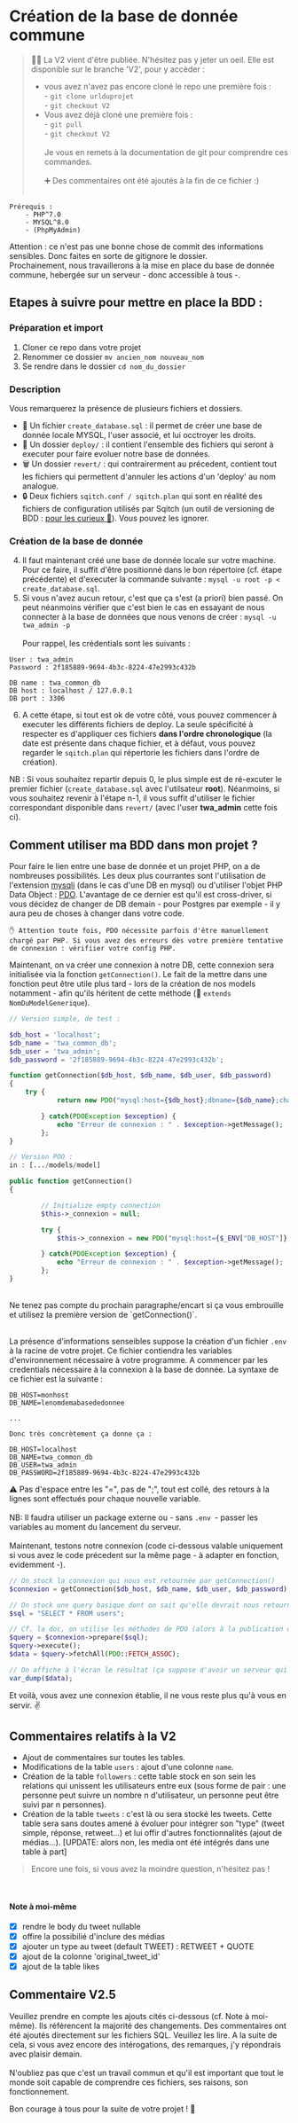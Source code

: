 # Création de la base de donnée commune

> 💃🏽 La V2 vient d'être publiée. N'hésitez pas y jeter un oeil. Elle est disponible sur le branche 'V2', pour y accèder :
> - vous avez n'avez pas encore cloné le repo une première fois : <br>
    - `git clone urlduprojet ` <br>
    - `git checkout V2`
    <br>
> - Vous avez déjà cloné une première fois : <br>
    - `git pull` <br>
    - `git checkout V2` <br><br>
>Je vous en remets à la documentation de git pour comprendre ces commandes.
<br><br>
> ➕ Des commentaires ont été ajoutés à la fin de ce fichier :) <br><br>


```
Prérequis :
    - PHP^7.0
    - MYSQL^8.0
    - (PhpMyAdmin)
```

Attention : ce n'est pas une bonne chose de commit des informations sensibles. Donc faites en sorte de gitignore le dossier. <br>
Prochainement, nous travaillerons à la mise en place du base de donnée commune, hebergée sur un serveur - donc accessible à tous -.

## Etapes à suivre pour mettre en place la BDD :

### Préparation et import
1. Cloner ce repo dans votre projet
2. Renommer ce dossier `mv ancien_nom nouveau_nom`
3. Se rendre dans le dossier `cd nom_du_dossier`

### Description
Vous remarquerez la présence de plusieurs fichiers et dossiers.
- 🦸  Un fichier `create_database.sql` : il permet de créer une base de donnée locale MYSQL, l'user associé, et lui occtroyer les droits.
- 📝 Un dossier `deploy/` : il contient l'ensemble des fichiers qui seront à executer pour faire evoluer notre base de données.
- 🗑 Un dossier `revert/` : qui contrairerment au précedent, contient tout les fichiers qui permettent d'annuler les actions d'un 'deploy' au nom analogue.
- 🔒 Deux fichiers `sqitch.conf / sqitch.plan` qui sont en réalité des fichiers de configuration utilisés par Sqitch (un outil de versioning de BDD : [pour les curieux 🚀](https://sqitch.org/)). Vous pouvez les ignorer.

### Création de la base de donnée
4. Il faut maintenant créé une base de donnée locale sur votre machine. Pour ce faire, il suffit d'être positionné dans le bon répertoire (cf. étape précédente) et d'executer la commande suivante : `mysql -u root -p < create_database.sql`.
5. Si vous n'avez aucun retour, c'est que ça s'est (a priori) bien passé. On peut néanmoins vérifier que c'est bien le cas en essayant de nous connecter à la base de données que nous venons de créer : `mysql -u twa_admin -p` <br> <br>
Pour rappel, les crédentials sont les suivants : <br>
```
User : twa_admin
Password : 2f185889-9694-4b3c-8224-47e2993c432b

DB name : twa_common_db
DB host : localhost / 127.0.0.1
DB port : 3306
```

6. A cette étape, si tout est ok de votre côté, vous pouvez commencer à executer les différents fichiers de deploy. La seule spécificité à respecter es d'appliquer ces fichiers **dans l'ordre chronologique** (la date est présente dans chaque fichier, et à défaut, vous pouvez regarder le `sqitch.plan` qui répertorie les fichiers dans l'ordre de création).

NB : Si vous souhaitez repartir depuis 0, le plus simple est de ré-excuter le premier fichier (`create_database.sql` avec l'utilsateur **root**). Néanmoins, si vous souhaitez revenir à l'étape n-1, il vous suffit d'utiliser le fichier correspondant disponible dans `revert/` (avec l'user **twa_admin** cette fois ci).

## Comment utiliser ma BDD dans mon projet ?

Pour faire le lien entre une base de donnée et un projet PHP, on a de nombreuses possibilités. Les deux plus courrantes sont l'utilisation de l'extension [mysqli](https://www.php.net/manual/fr/book.mysqli.php) (dans le cas d'une DB en mysql) ou d'utiliser l'objet PHP Data Object : [PDO](https://www.php.net/manual/fr/book.pdo.php).
L'avantage de ce dernier est qu'il est cross-driver, si vous décidez de changer de DB demain - pour Postgres par exemple - il y aura peu de choses à changer dans votre code.

```
✋ Attention toute fois, PDO nécessite parfois d'être manuellement chargé par PHP. Si vous avez des erreurs dès votre première tentative de connexion : vérifiier votre config PHP.
```

Maintenant, on va créer une connexion à notre DB, cette connexion sera initialisée via la fonction `getConnection()`. Le fait de la mettre dans une fonction peut être utile plus tard - lors de la création de nos models notamment - afin qu'ils héritent de cette méthode (👋  `extends NomDuModelGenerique`).
```php
// Version simple, de test :

$db_host = 'localhost';
$db_name = 'twa_common_db';
$db_user = 'twa_admin';
$db_password = '2f185889-9694-4b3c-8224-47e2993c432b';

function getConnection($db_host, $db_name, $db_user, $db_password)
{
    try {
            return new PDO("mysql:host={$db_host};dbname={$db_name};charset=utf8", $db_user, $db_password);

        } catch(PDOException $exception) {
            echo "Erreur de connexion : " . $exception->getMessage();
        };
}

// Version POO :
in : [.../models/model]

public function getConnection()
{

        // Initialize empty connection
        $this->_connexion = null;

        try {
            $this->_connexion = new PDO("mysql:host={$_ENV["DB_HOST"]};dbname={$_ENV["DB_NAME"]};charset=utf8", $_ENV["DB_USER"], $_ENV["DB_PASSWORD"]);

        } catch(PDOException $exception) {
            echo "Erreur de connexion : " . $exception->getMessage();
        };
}
```
<br>
Ne tenez pas compte du prochain paragraphe/encart si ça vous embrouille et utilisez la première version de `getConnection()`. <br> <br>

La présence d'informations senseibles suppose la création d'un fichier `.env` à la racine de votre projet. Ce fichier contiendra les variables d'environnement nécessaire à votre programme. A commencer par les credentials nécessaire à la connexion à la base de donnée.
La syntaxe de ce fichier est la suivante :
```env
DB_HOST=monhost
DB_NAME=lenomdemabasededonnee

...

Donc très concrètement ça donne ça :

DB_HOST=localhost
DB_NAME=twa_common_db
DB_USER=twa_admin
DB_PASSWORD=2f185889-9694-4b3c-8224-47e2993c432b
```
⚠️ Pas d'espace entre les "=", pas de ";", tout est collé, des retours à la lignes sont effectués pour chaque nouvelle variable. <br> <br>
NB: Il faudra utiliser un package externe ou - sans `.env `- passer les variables au moment du lancement du serveur. <br> <br>
Maintenant, testons notre connexion (code ci-dessous valable uniquement si vous avez le code précedent sur la même page - à adapter en fonction, evidemment -).
```php
// On stock la connexion qui nous est retournée par getConnection()
$connexion = getConnection($db_host, $db_name, $db_user, $db_password);

// On stock une query basique dont on sait qu'elle devrait nous retourner qqch
$sql = "SELECT * FROM users";

// Cf. la doc, on utilise les méthodes de PDO (alors à la publication de la V1 : nous n'avons pas rentré de données : donc il n'y aura rien de retourner. L'inmportant ici est de ne pas avoir d'erreurs de la part de MySql)
$query = $connexion->prepare($sql);
$query->execute();
$data = $query->fetchAll(PDO::FETCH_ASSOC);

// On affiche à l'écran le résultat (ça suppose d'avoir un serveur qui tourne, via : php -S localhost:8000 par exemple, puis pour visualiser : http://localhost:8000/nomduscript.php)
var_dump($data);
```
Et voilà, vous avez une connexion établie, il ne vous reste plus qu'à vous en servir. ✌️
<br>

## Commentaires relatifs à la V2
- Ajout de commentaires sur toutes les tables.
- Modifications de la table `users` : ajout d'une colonne `name`.
- Création de la table `followers` : cette table stock en son sein les relations qui unissent les utilisateurs entre eux (sous forme de pair : une personne peut suivre un nombre n d'utilisateur, un personne peut être suivi par n personnes).
- Création de la table `tweets` : c'est là ou sera stocké les tweets. Cette table sera sans doutes amené à évoluer pour intégrer son "type" (tweet simple, réponse, retweet...) et lui offir d'autres fonctionnalités (ajout de médias...). [UPDATE: alors non, les media ont été intégrés dans une table à part]

> Encore une fois, si vous avez la moindre question, n'hésitez pas !
<br>

#### **Note à moi-même**

- [x] rendre le body du tweet nullable <br>
- [x] offire la possibilié d'inclure des médias <br>
- [x] ajouter un type au tweet (default TWEET) : RETWEET + QUOTE <br>
- [x] ajout de la colonne 'original_tweet_id' <br>
- [x] ajout de la table likes <br>

## Commentaire V2.5
Veuillez prendre en compte les ajouts cités ci-dessous (cf. Note à moi-même). Ils référencent la majorité des changements. Des commentaires ont été ajoutés directement sur les fichiers SQL. Veuillez les lire. A la suite de cela, si vous avez encore des intérogations, des remarques, j'y répondrais avec plaisir demain. <br><br>
N'oubliez pas que c'est un travail commun et qu'il est important que tout le monde soit capable de comprendre ces fichiers, ses raisons, son fonctionnement.


Bon courage à tous pour la suite de votre projet ! 🚀
